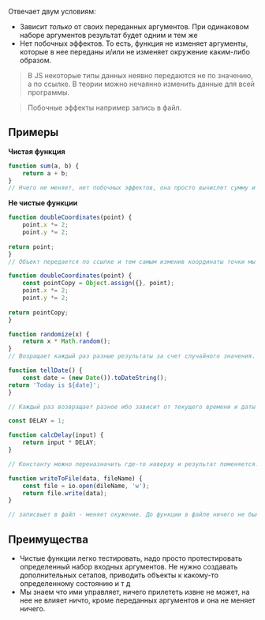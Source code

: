 Отвечает двум условиям:
- Зависит *только* от своих переданных аргументов. При одинаковом наборе аргументов результат будет одним и тем же
- Нет побочных эффектов. То есть, функция не изменяет аргументы, которые в нее переданы и/или не изменяет окружение каким-либо образом.

> В JS некоторые типы данных неявно передаются не по значению, а по ссылке. В теории можно нечаянно изменить данные для всей программы.

> Побочные эффекты например запись в файл.

## Примеры
**Чистая функция**
```js
function sum(a, b) {
	return a + b;
}
// Нчего не меняет, нет побочных эффектов, она просто вычислет сумму и возвраает её.
```

**Не чистые функции**
```js
function doubleCoordinates(point) {
	point.x *= 2;
	point.y *= 2;
	
return point;
}
// Объект передается по ссылке и тем самым изменив координаты точки мы изменили ее для всей системы, а не для конкретного случая. Чтобы такого не произошло, нужно скопировать значение точки и изменять уже копию.

function doubleCoordinates(point) {
	const pointCopy = Object.assign({}, point);
	point.x *= 2;
	point.y *= 2;
	
return pointCopy;
}
```

```js
function randomize(x) {
	return x * Math.random();
}
// Возращает каждый раз разные результаты за счет случайного значения. И это при одинаковых входных данных.
```

```js
function tellDate() {
	const date = (new Date()).toDateString();
return 'Today is ${date}';
}

// Каждый раз возвращает разное ибо зависит от текущего времени и даты
```

```js
const DELAY = 1;

function calcDelay(input) {
	return input * DELAY;
}

// Константу можно переназначить где-то наверху и результат поменяется. То есть, функция зависит от внешних данных.
```

```js
function writeToFile(data, fileName) {
	const file = io.open(dileName, 'w');
	return file.write(data);
}

// записвыет в файл - меняет окужение. До функции в файле ничего не было, а после уже появилось
```

## Преимущества
- Чистые функции легко тестировать, надо просто протестировать определенный набор входных аргументов. Не нужно создавать дополнительных сетапов, приводить объекты к какому-то определенному состоянию и т д
- Мы знаем что ими управляет, ничего прилететь извне не может, на нее не влияет ничто, кроме переданных аргументов и она не меняет ничего.